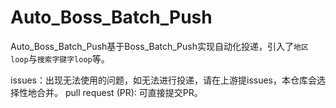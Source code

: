 # Auto_Boss_Batch_Push
Auto_Boss_Batch_Push基于Boss_Batch_Push实现自动化投递，引入了`地区loop`与`搜索字键字loop`等。

issues：出现无法使用的问题，如无法进行投递，请在上游提issues，本仓库会选择性地合并。
pull request (PR): 可直接提交PR。
